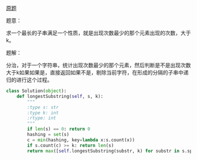 [原题](https://leetcode.com/problems/longest-substring-with-at-least-k-repeating-characters)

题意：

求一个最长的子串满足一个性质，就是出现次数最少的那个元素出现的次数，大于k。

题解：


分治，对于一个字符串，统计出现次数最少的那个元素，然后判断是不是出现次数大于k如果如果是，直接返回如果不是，剔除当前字符，在形成的分隔的子串中递归的进行这个过程。

```Python
class Solution(object):
    def longestSubstring(self, s, k):
        """
        :type s: str
        :type k: int
        :rtype: int
        """
        if len(s) == 0: return 0
        hashing = set(s)
        c = min(hashing, key=lambda x:s.count(x))
        if s.count(c) >= k: return len(s)
        return max([self.longestSubstring(substr, k) for substr in s.split(c)])
```
